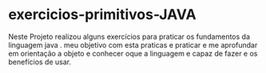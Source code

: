 # exercicios-primitivos-JAVA
Neste Projeto realizou alguns exercícios para praticar os fundamentos da linguagem java . meu objetivo com esta praticas e praticar e me aprofundar em orientação a objeto e conhecer oque a linguagem e capaz de fazer e os benefícios de usar.
